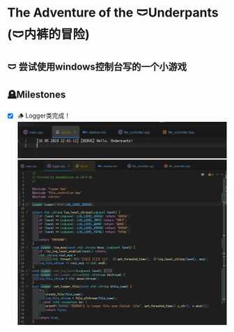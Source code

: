 # The Adventure of the 🩲Underpants (🩲内裤的冒险)

## 🩲 尝试使用windows控制台写的一个小游戏

## 🪦Milestones

- [x] 🪵 Logger类完成！
  ![logger_write](./assets/imgs/logger_write.png)
  ![logger_src](./assets/imgs/logger_src.png)